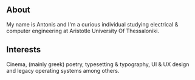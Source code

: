 ## About

My name is Antonis and I'm a curious individual studying electrical & computer engineering at Aristotle University Of Thessaloniki.

## Interests

Cinema, (mainly greek) poetry, typesetting & typography, UI & UX design and legacy operating systems among others.
